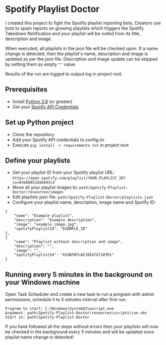 # Spotify Playlist Doctor

I created this project to fight the Spotify playlist reporting bots.
Creators use bots to spam reports on growing playlists which triggers the Spotify Takedown Notification and your
playlist will be nulled from its title, description and image.

When executed, all playlists in the json file will be checked upon. If a name change is detected, then the playlist's name, description and image is updated as per the json file.
Description and image update can be skipped by setting them as empty ```""``` value.

Results of the run are logged to output.log in project root.

## Prerequisites

- Install [Python 3.8](https://www.python.org/downloads/) (or greater)
- Get your [Spotify API Credentials](https://developer.spotify.com/documentation/web-api/tutorials/client-credentials-flow)

## Set up Python project

- Clone the repository
- Add your Spotify API credentials to config.ini
- Execute ```pip install -r requirements.txt``` in project root

## Define your playlists

- Get your playlist ID from your Spotify playlist URL: ```https://open.spotify.com/playlist/YOUR_PLAYLIST_ID?si=83ebb0218ab843cd```
- Move all your playlist images to: ```path/Spotify-Playlist-Doctor/resources/images```
- Edit playlists json file: ```path/Spotify-Playlist-Doctor/playlists.json```
- Configure your playlist name, description, image name and Spotify ID:
```
{
    "name": "Example playlist",
    "description": "Example description",
    "image": "example_image.jpg",
    "spotifyPlaylistId": "EXAMPLE_ID"
},
{
    "name": "Playlist without description and image",
    "description": "",
    "image": "",
    "spotifyPlaylistId": "6IOBfN7LWZJ8IGfX7i07R1"
}
```

## Running every 5 minutes in the background on your Windows machine

Open Task Scheduler and create a new task to run a program with admin permissions, schedule it to 5 minutes interval
after first run.

```
Program to start: C:\Windows\System32\wscript.exe
Argument: path\Spotify-Playlist-Doctor\resources\scripts\run.vbs
Start in: path\Spotify-Playlist-Doctor
```

If you have followed all the steps without errors then your playlists will now be checked in the background every 5
minutes and will be updated once playlist name change is detected!
